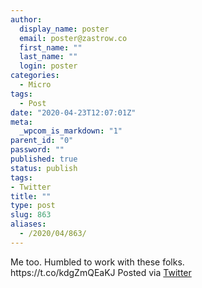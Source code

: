 ```yaml
---
author:
  display_name: poster
  email: poster@zastrow.co
  first_name: ""
  last_name: ""
  login: poster
categories:
  - Micro
tags:
  - Post
date: "2020-04-23T12:07:01Z"
meta:
  _wpcom_is_markdown: "1"
parent_id: "0"
password: ""
published: true
status: publish
tags:
- Twitter
title: ""
type: post
slug: 863
aliases:
  - /2020/04/863/
---
```

<p>Me too. Humbled to work with these folks.<br />
https://t.co/kdgZmQEaKJ Posted via <a href="http://twitter.com/zastrow/status/1253348805929504770">Twitter</a></p>
